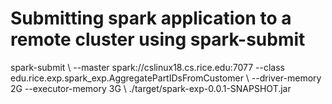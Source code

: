 

# Submitting spark application to a remote cluster using spark-submit 

spark-submit   \\ 
    --master spark://cslinux18.cs.rice.edu:7077  --class edu.rice.exp.spark_exp.AggregatePartIDsFromCustomer  \\ 
    --driver-memory 2G --executor-memory 3G  \\ 
    ./target/spark-exp-0.0.1-SNAPSHOT.jar